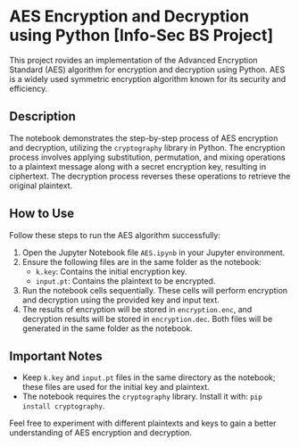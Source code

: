 # AES Encryption and Decryption using Python [Info-Sec BS Project]

This project rovides an implementation of the Advanced Encryption Standard (AES) algorithm for encryption and decryption using Python. AES is a widely used symmetric encryption algorithm known for its security and efficiency.

## Description

The notebook demonstrates the step-by-step process of AES encryption and decryption, utilizing the `cryptography` library in Python. The encryption process involves applying substitution, permutation, and mixing operations to a plaintext message along with a secret encryption key, resulting in ciphertext. The decryption process reverses these operations to retrieve the original plaintext.

## How to Use

Follow these steps to run the AES algorithm successfully:

1. Open the Jupyter Notebook file `AES.ipynb` in your Jupyter environment.
2. Ensure the following files are in the same folder as the notebook:
   - `k.key`: Contains the initial encryption key.
   - `input.pt`: Contains the plaintext to be encrypted.
3. Run the notebook cells sequentially. These cells will perform encryption and decryption using the provided key and input text.
4. The results of encryption will be stored in `encryption.enc`, and decryption results will be stored in `encryption.dec`. Both files will be generated in the same folder as the notebook.

## Important Notes

- Keep `k.key` and `input.pt` files in the same directory as the notebook; these files are used for the initial key and plaintext.
- The notebook requires the `cryptography` library. Install it with: `pip install cryptography`.

Feel free to experiment with different plaintexts and keys to gain a better understanding of AES encryption and decryption.
